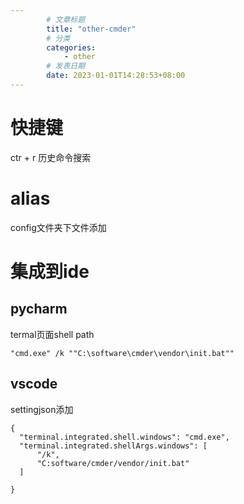 ```yaml
---
        # 文章标题
        title: "other-cmder"
        # 分类
        categories: 
            - other
        # 发表日期
        date: 2023-01-01T14:28:53+08:00
--- 
```


# 快捷键

ctr + r       历史命令搜索

# alias

config文件夹下文件添加







# 集成到ide

## pycharm

termal页面shell path

```
"cmd.exe" /k ""C:\software\cmder\vendor\init.bat""  
```



## vscode

settingjson添加

```
{
  "terminal.integrated.shell.windows": "cmd.exe",
  "terminal.integrated.shellArgs.windows": [
      "/k",
      "C:software/cmder/vendor/init.bat"
  ]

}
```

